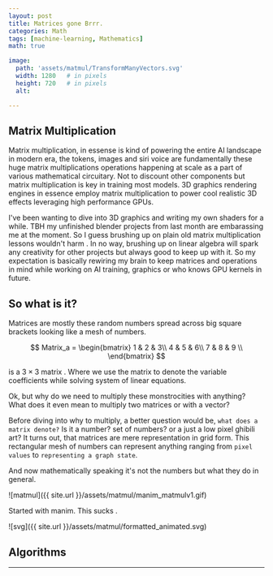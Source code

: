 ```yaml
---
layout: post
title: Matrices gone Brrr. 
categories: Math
tags: [machine-learning, Mathematics]
math: true

image:
  path: 'assets/matmul/TransformManyVectors.svg'
  width: 1280   # in pixels
  height: 720   # in pixels
  alt: 

---
```


## Matrix Multiplication

Matrix multiplication, in essense is kind of powering the entire AI landscape in modern era, the tokens, images and siri voice are fundamentally these huge matrix multiplications operations happening at scale as a part of various mathematical circuitary. Not to discount other components but matrix multiplication is key in training most models. 3D graphics rendering engines in essence employ matrix multiplication to power cool realistic 3D effects leveraging high performance GPUs.

I've been wanting to dive into 3D graphics and writing my own shaders for a while. TBH my unfinished blender projects from last month are embarassing me at the moment. So I guess brushing up on plain old matrix multiplication lessons wouldn't harm . In no way, brushing up on linear algebra will spark any creativity for other projects but always good to keep up with it. So my expectation is basically rewiring my brain to keep matrices and operations in mind while working on AI training, graphics or who knows GPU kernels in future.

## So what is it?

Matrices are mostly these random numbers spread across big square brackets looking like a mesh of numbers. 

$$ 
Matrix_a =
   \begin{bmatrix}
     1 & 2 & 3\\
     4 & 5 & 6\\
     7 & 8 & 9
    \\
   \end{bmatrix}
$$

is a $3 \times 3$ matrix . Where we use the matrix to denote the variable coefficients while solving system of linear equations.

Ok, but why do we need to multiply these monstrocities with anything? What does it even mean to multiply two matrices or with a vector? 

Before diving into why to multiply, a better question would be, `what does a matrix denote?` 
Is it a number? set of numbers? or a just a low pixel ghibili art? 
It turns out, that matrices are mere representation in grid form. This rectangular mesh of numbers can represent anything ranging from `pixel values` to `representing a graph state`.


And now mathematically speaking it's not the numbers but what they do in general. 

![matmul]({{ site.url }}/assets/matmul/manim_matmulv1.gif)


Started with manim. This sucks .


![svg]({{ site.url }}/assets/matmul/formatted_animated.svg)

## Algorithms

---

